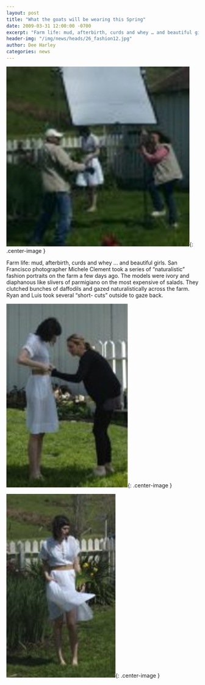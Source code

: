 ```yaml
---
layout: post
title: "What the goats will be wearing this Spring"
date: 2009-03-31 12:00:00 -0700
excerpt: "Farm life: mud, afterbirth, curds and whey … and beautiful girls. San Francisco photographer Michele Clement took a ..."
header-img: "/img/news/heads/26_fashion12.jpg"
author: Dee Harley
categories: news
---
```

![image](/img/news/26_fashion41.jpg){: .center-image }

Farm life: mud, afterbirth, curds and whey … and beautiful girls.
San Francisco photographer Michele Clement took a series of
“naturalistic” fashion portraits on the farm a few days ago. The
models were ivory and diaphanous like slivers of parmigiano on the
most expensive of salads. They clutched bunches of daffodils and gazed
naturalistically across the farm. Ryan and Luis took several “short-
cuts” outside to gaze back.

![image](/img/news/26_fashion22.jpg){: .center-image }

![image](/img/news/26_fashion31.jpg){: .center-image }

